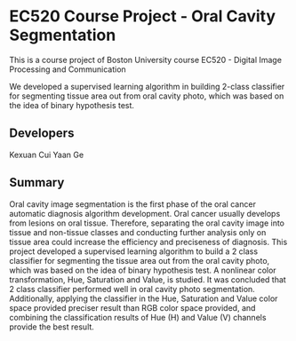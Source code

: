 # EC520 Course Project - Oral Cavity Segmentation
This is a course project of Boston University course EC520 - Digital Image Processing and Communication

We developed a supervised learning algorithm in building 2-class classifier for segmenting tissue area out from oral cavity photo, which was based on the idea of binary hypothesis test.

## Developers
Kexuan Cui
Yaan Ge

## Summary
Oral cavity image segmentation is the first phase of the oral cancer automatic diagnosis algorithm development. Oral cancer usually develops from lesions on oral tissue. Therefore, separating the oral cavity image into tissue and non-tissue classes and conducting further analysis only on tissue area could increase the efficiency and preciseness of diagnosis. This project developed a supervised learning algorithm to build a 2 class classifier for segmenting the tissue area out from the oral cavity photo, which was based on the idea of binary hypothesis test. A nonlinear color transformation, Hue, Saturation and Value, is studied. It was concluded that 2 class classifier performed well in oral cavity photo segmentation. Additionally, applying the classifier in the Hue, Saturation and Value color space provided preciser result than RGB color space provided, and combining the classification results of Hue (H) and Value (V) channels provide the best result.
